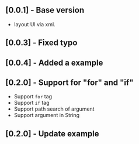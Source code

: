 ## [0.0.1] - Base version

* layout UI via xml.

## [0.0.3] - Fixed typo

## [0.0.4] - Added a example

## [0.2.0] - Support for "for" and "if"

* Support `for` tag
* Support `if` tag
* Support path search of argument
* Support argument in String

## [0.2.0] - Update example